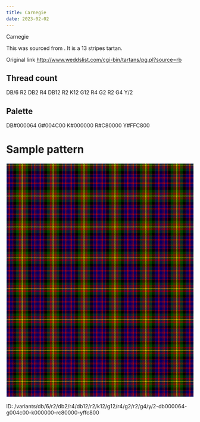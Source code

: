```yaml
---
title: Carnegie
date: 2023-02-02
---
```

Carnegie

This was sourced from <no value>.  It is a 13 stripes tartan.

Original link http://www.weddslist.com/cgi-bin/tartans/pg.pl?source=rb

## Thread count
DB/6 R2 DB2 R4 DB12 R2 K12 G12 R4 G2 R2 G4 Y/2

## Palette
DB#000064 G#004C00 K#000000 R#C80000 Y#FFC800

# Sample pattern

![Tartan detail](tartan.png "DB/6 R2 DB2 R4 DB12 R2 K12 G12 R4 G2 R2 G4 Y/2 tartan")

ID: /variants/db/6/r2/db2/r4/db12/r2/k12/g12/r4/g2/r2/g4/y/2-db000064-g004c00-k000000-rc80000-yffc800
